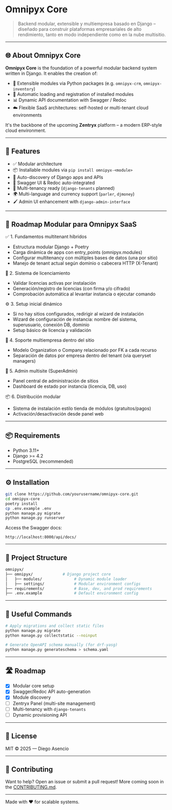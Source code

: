 # Omnipyx Core

> Backend modular, extensible y multiempresa basado en Django – diseñado para construir plataformas empresariales de alto rendimiento, tanto en modo independiente como en la nube multisitio.

---

## 🌐 About Omnipyx Core

**Omnipyx Core** is the foundation of a powerful modular backend system written in Django. It enables the creation of:

- 🧩 Extensible modules via Python packages (e.g. `omnipyx-crm`, `omnipyx-inventory`)
- 🔁 Automatic loading and registration of installed modules
- 📊 Dynamic API documentation with Swagger / Redoc
- ☁️ Flexible SaaS architectures: self-hosted or multi-tenant cloud environments

It's the backbone of the upcoming **Zentryx** platform – a modern ERP-style cloud environment.

---

## 🚀 Features

- ✅ Modular architecture
- 📦 Installable modules via `pip install omnipyx-<module>`
- 🔧 Auto-discovery of Django apps and APIs
- 🧠 Swagger UI & Redoc auto-integrated
- 🏢 Multi-tenancy ready (`django-tenants` planned)
- 🌍 Multi-language and currency support (`parler`, `djmoney`)
- 🖌️ Admin UI enhancement with `django-admin-interface`

---

## 🧭 Roadmap Modular para Omnipyx SaaS
✅ 1. Fundamentos multitenant híbridos
  - Estructura modular Django + Poetry
  - Carga dinámica de apps con entry_points (omnipyx.modules)
  - Configurar multitenancy con múltiples bases de datos (una por sitio)
  - Manejo de tenant actual según dominio o cabecera HTTP (X-Tenant)

🔐 2. Sistema de licenciamiento
  - Validar licencias activas por instalación
  - Generación/registro de licencias (con firma y/o cifrado)
  - Comprobación automática al levantar instancia o ejecutar comando

⚙️ 3. Setup inicial dinámico
  - Si no hay sitios configurados, redirigir al wizard de instalación
  - Wizard de configuración de instancia: nombre del sistema, superusuario, conexión DB, dominio
  - Setup básico de licencia y validación

🏢 4. Soporte multiempresa dentro del sitio
  - Modelo Organization o Company relacionado por FK a cada recurso
  - Separación de datos por empresa dentro del tenant (via queryset managers)

🧩 5. Admin multisite (SuperAdmin)
  - Panel central de administración de sitios
  - Dashboard de estado por instancia (licencia, DB, uso)

📦 6. Distribución modular
  - Sistema de instalación estilo tienda de módulos (gratuitos/pagos)
  - Activación/desactivación desde panel web

---

## 📦 Requirements

- Python 3.11+
- Django >= 4.2
- PostgreSQL (recommended)

---

## ⚙️ Installation

```bash
git clone https://github.com/yourusername/omnipyx-core.git
cd omnipyx-core
poetry install
cp .env.example .env
python manage.py migrate
python manage.py runserver
```

Access the Swagger docs:
```
http://localhost:8000/api/docs/
```

---

## 📁 Project Structure

```bash
omnipyx/
├── omnipyx/             # Django project core
│   ├── modules/              # Dynamic module loader
│   ├── settings/             # Modular environment configs
├── requirements/             # Base, dev, and prod requirements
├── .env.example              # Default environment config
```

---

## 🔗 Useful Commands

```bash
# Apply migrations and collect static files
python manage.py migrate
python manage.py collectstatic --noinput

# Generate OpenAPI schema manually (for drf-yasg)
python manage.py generateschema > schema.yaml
```

---

## 🛣️ Roadmap

- [x] Modular core setup
- [x] Swagger/Redoc API auto-generation
- [x] Module discovery
- [ ] Zentryx Panel (multi-site management)
- [ ] Multi-tenancy with `django-tenants`
- [ ] Dynamic provisioning API

---

## 📄 License

MIT © 2025 — Diego Asencio

---

## 🙌 Contributing

Want to help? Open an issue or submit a pull request! More coming soon in the [CONTRIBUTING.md](CONTRIBUTING.md).

---

Made with ❤️ for scalable systems.